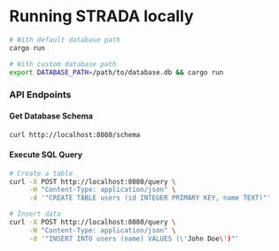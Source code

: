 # Running STRADA locally

```bash
# With default database path
cargo run

# With custom database path
export DATABASE_PATH=/path/to/database.db && cargo run
```

### API Endpoints

#### Get Database Schema
```bash
curl http://localhost:8080/schema
```

#### Execute SQL Query
```bash
# Create a table
curl -X POST http://localhost:8080/query \
     -H "Content-Type: application/json" \
     -d '"CREATE TABLE users (id INTEGER PRIMARY KEY, name TEXT)"'

# Insert data
curl -X POST http://localhost:8080/query \
     -H "Content-Type: application/json" \
     -d '"INSERT INTO users (name) VALUES (\'John Doe\')"'
```